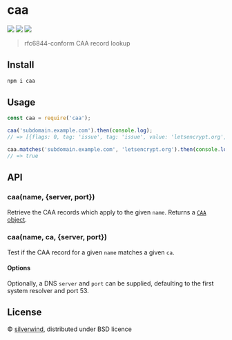 # caa
[![](https://img.shields.io/npm/v/caa.svg?style=flat)](https://www.npmjs.org/package/caa) [![](https://img.shields.io/npm/dm/caa.svg)](https://www.npmjs.org/package/caa) [![](https://api.travis-ci.org/silverwind/caa.svg?style=flat)](https://travis-ci.org/silverwind/caa)

> rfc6844-conform CAA record lookup

## Install

```sh
npm i caa
```

## Usage

```js
const caa = require('caa');

caa('subdomain.example.com').then(console.log);
// => [{flags: 0, tag: 'issue', tag: 'issue', value: 'letsencrypt.org', issuerCritical: false}]

caa.matches('subdomain.example.com', 'letsencrypt.org').then(console.log);
// => true

```

## API

### caa(name, {server, port})

Retrieve the CAA records which apply to the given `name`. Returns a [`CAA` object](https://github.com/mafintosh/dns-packet/#caa).

### caa(name, ca, {server, port})

Test if the CAA record for a given `name` matches a given `ca`.

#### Options

Optionally, a DNS `server` and `port` can be supplied, defaulting to the first system resolver and port 53.

## License

© [silverwind](https://github.com/silverwind), distributed under BSD licence
